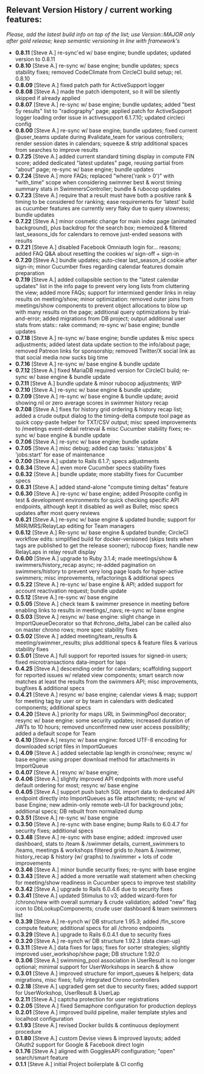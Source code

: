 ## Relevant Version History / current working features:

_Please, add the latest build info on top of the list; use Version::MAJOR only after gold release; keep semantic versioning in line with framework's_

- **0.8.11** [Steve A.] re-sync'ed w/ base engine; bundle updates; updated version to 0.8.11
- **0.8.10** [Steve A.] re-sync w/ base engine; bundle updates; specs stability fixes; removed CodeClimate from CircleCI build setup; rel. 0.8.10
- **0.8.09** [Steve A.] fixed patch path for ActiveSupport logger
- **0.8.08** [Steve A.] made the patch idempotent, so it will be silently skipped if already applied
- **0.8.07** [Steve A.] re-sync w/ base engine; bundle updates; added "best 5y results" list to "radiography" page; applied patch for ActiveSupport logger loading order issue in activesupport 6.1.7.10; updated circleci config
- **0.8.00** [Steve A.] re-sync w/ base engine; bundle updates; fixed current @user_teams update during #validate_team for various controllers; render session dates in calendars; squeeze & strip additional spaces from searches to improve results
- **0.7.25** [Steve A.] added current standard timing display in compute FIN score; added dedicated "latest updates" page, reusing partial from "about" page; re-sync w/ base engine; bundle updates
- **0.7.24** [Steve A.] more FAQs; replaced "where('rank > 0')" with "with_time" scope when considering swimmer best & worst timing summary stats in SwimmersController; bundle & rubocop updates
- **0.7.23** [Steve A.] require that a result must have both a positive rank & timing to be considered for ranking; ease requirements for 'latest' build as cucumber features are currently very flaky due to query slowness; bundle updates
- **0.7.22** [Steve A.] minor cosmetic change for main index page (animated background), plus backdrop for the search box; memoized & filtered last_seasons_ids for calendars to remove just-ended seasons with results
- **0.7.21** [Steve A.] disabled Facebook Omniauth login for... reasons; added FAQ Q&A about resetting the cookies w/ sign-off + sign-in
- **0.7.20** [Steve A.] bundle updates; auto-clear last_season_id cookie after sign-in; minor Cucumber fixes regarding calendar features domain preparation
- **0.7.19** [Steve A.] added collapsible section to the "latest calendar updates" list in the info page to prevent very long lists from cluttering the view; added more FAQs; support for intermixed gender links in relay results on meeting/show; minor optimization: removed outer joins from meetings/show components to prevent object allocations to blow up with many results on the page; additional query optimizations by trial-and-error; added migrations from DB project; output additional user stats from stats:: rake command; re-sync w/ base engine; bundle updates
- **0.7.18** [Steve A.] re-sync w/ base engine; bundle updates & misc specs adjustments; added latest data update section to the info/about page; removed Patreon links for sponsorship; removed Twitter/X social link as that social media now sucks big time
- **0.7.16** [Steve A.] re-sync w/ base engine & bundle update
- **0.7.12** [Steve A.] fixed MariaDB required version for CircleCI build; re-sync w/ base engine & bundle update
- **0.7.11** [Steve A.] bundle update & minor rubocop adjustments; WIP
- **0.7.10** [Steve A.] re-sync w/ base engine & bundle update;
- **0.7.09** [Steve A.] re-sync w/ base engine & bundle update; avoid showing nil or zero average scores in swimmer history recap
- **0.7.08** [Steve A.] fixes for history grid ordering & history recap list; added a crude output dialog to the timing-delta compute tool page as quick copy-paste helper for TXT/CSV output; misc speed improvements to /meetings event-detail retrieval & misc Cucumber stability fixes; re-sync w/ base engine & bundle update
- **0.7.06** [Steve A.] re-sync w/ base engine; bundle update
- **0.7.05** [Steve A.] misc debug; added cap tasks: 'status:jobs' & 'jobs:start' for ease of maintenance
- **0.7.00** [Steve A.] update to Rails 6.1.7; specs adjustments
- **0.6.34** [Steve A.] even more Cucumber specs stability fixes
- **0.6.32** [Steve A.] bundle update; more stability fixes for Cucumber specs
- **0.6.31** [Steve A.] added stand-alone "compute timing deltas" feature
- **0.6.30** [Steve A.] re-sync w/ base engine; added Prosopite config in test & development environments for quick checking specific API endpoints, although kept it disabled as well as Bullet; misc specs updates after most query reviews
- **0.6.21** [Steve A.] re-sync w/ base engine & updated bundle; support for MRR/MRS/RelayLap editing for Team managers
- **0.6.12** [Steve A.] Re-sync w/ base engine & updated bundle; CircleCI workflow edits: simplified build for docker-versioned (skips tests when tags are published to get the release sooner); rubocop fixes; handle new RelayLaps in relay result display
- **0.6.00** [Steve A.] upgrade to Ruby 3.1.4; made meetings/show & swimmers/history_recap async; re-added pagination on swimmers/history to prevent very long page loads for hyper-active swimmers; misc improvements, refactorings & additional specs
- **0.5.22** [Steve A.] re-sync w/ base engine & API; added support for account reactivation request; bundle update
- **0.5.12** [Steve A.] re-sync w/ base engine
- **0.5.05** [Steve A.] check team & swimmer presence in meeting before enabling links to results in meetings/_navs; re-sync w/ base engine
- **0.5.03** [Steve A.] resync w/ base engine: slight change in ImportQueueDecorator so that #chrono_delta_label can be called also on master chrono rows; more spec stability fixes
- **0.5.02** [Steve A.] added meeting/team_results & meeting/swimmer_results; plus additional specs & feature files & various stability fixes
- **0.5.01** [Steve A.] full support for reported issues for signed-in users; fixed microtransactions data-import for laps
- **0.4.25** [Steve A.] descending order for calendars; scaffolding support for reported issues w/ related view components; smart search now matches at least the results from the swimmers API; misc improvements, bugfixes & additional specs
- **0.4.21** [Steve A.] resync w/ base engine; calendar views & map; support for meeting tag by user or by team in calendars with dedicated components; additional specs
- **0.4.20** [Steve A.] priority for maps URL in SwimmingPool decorator; resync w/ base engine: some security updates; increased duration of JWTs to 10 hours; removed unconfirmed new user access possibility; added a default scope for Team
- **0.4.10** [Steve A.] resync w/ base engine: forced UTF-8 encoding for downloaded script files in ImportQueues
- **0.4.09** [Steve A.] added selectable lap length in crono/new; resync w/ base engine: using proper download method for attachments in ImportQueue
- **0.4.07** [Steve A.] resync w/ base engine;
- **0.4.06** [Steve A.] slightly improved API endpoints with more useful default ordering for most; resync w/ base engine
- **0.4.05** [Steve A.] support push batch SQL import data to dedicated API endpoint directly into ImportQueues as file attachments; re-sync w/ base Engine; new admin-only remote web-UI for background jobs; additional specs; DB rebuilt from normalized dump
- **0.3.51** [Steve A.] re-sync w/ base engine
- **0.3.50** [Steve A.] re-sync with base engine; bump Rails to 6.0.4.7 for security fixes; additional specs
- **0.3.48** [Steve A.] re-sync with base engine; added: improved user dashboard, stats to /team & /swimmer details, current_swimmers to /teams, meetings & workshops filtered grids to /team & /swimmer, history_recap & history (w/ graphs) to /swimmer + lots of code improvements
- **0.3.46** [Steve A.] minor bundle security fixes; re-sync with base engine
- **0.3.43** [Steve A.] added a more versatile wait statement when checking for meeting/show readiness in Cucumber specs to improve test stability
- **0.3.42** [Steve A.] upgrade to Rails 6.0.4.6 due to security fixes
- **0.3.41** [Steve A.] updated Stimulus to v3; added wizard-form for /chrono/new with overall summary & crude validation; added "new" flag icon to DbLookupComponents; crude user dashboard & team swimmers list
- **0.3.39** [Steve A.] re-synch w/ DB structure 1.95.3; added /fin_score compute feature; additional specs for all /chrono endpoints
- **0.3.29** [Steve A.] upgrade to Rails 6.0.4.1 due to security fixes
- **0.3.20** [Steve A.] re-synch w/ DB structure 1.92.3 (data clean-up)
- **0.3.11** [Steve A.] data fixes for laps; fixes for sorter strategies; slightly improved user_workshop/show page; DB structure 1.92.0
- **0.3.06** [Steve A.] swimming_pool association in UserResult is no longer optional; minimal support for UserWorkshops in search & show
- **0.3.01** [Steve A.] improved structure for import_queues & helpers; data migrations, misc fixes; fully integrated Chrono controllers
- **0.2.18** [Steve A.] upgraded gem set due to security fixes; added support for UserWorkshop, UserResult & UserLap
- **0.2.11** [Steve A.] captcha protection for user registrations
- **0.2.05** [Steve A.] fixed Semaphore configuration for production deploys
- **0.2.01** [Steve A.] improved build pipeline, mailer template styles and localhost configuration
- **0.1.93** [Steve A.] revised Docker builds & continuous deployment procedure
- **0.1.80** [Steve A.] custom Devise views & improved layouts; added OAuth2 support for Google & Facebook direct login
- **0.1.76** [Steve A.] aligned with GogglesAPI configuration; "open" search/smart feature
- **0.1.1** [Steve A.] initial Project boilerplate & CI config
